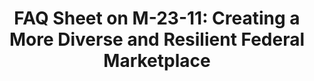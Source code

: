 ---
highlight: "false" 
title: "FAQ Sheet on M-23-11: Creating a More Diverse and Resilient Federal Marketplace"
description: "The following questions and answers are intended to supplement OMB Memorandum M-23-11, Creating a More Diverse and Resilient Federal Marketplace through Increased Participation of New and Recent Entrant. "
url-link: "https://www.whitehouse.gov/wp-content/uploads/2023/02/FAQs-on-Strengthening-Diversity-and-Resilience-of-Federal-Supplier-Base-Copy-for-Posting-on-OFPP-Page.pdf"
type: "PDF"
gov-only: "false"
is-external: "true"
publication-date: "February 01, 2023"
reading-time: "15"
resource-type: "guidance"
filter: "p-filter"
audience: "contracts-acquisitions"
branded-offerings: "acquisition-policy-it-category"
---
